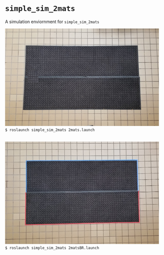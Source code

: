 # `simple_sim_2mats`

A simulation enviornment for `simple_sim_2mats`

![Map Screenshot](docs/2mats.jpg)
`$ roslaunch simple_sim_2mats 2mats.launch`
<br>
<br>

![Map Screenshot](docs/2matsBR.jpg)
`$ roslaunch simple_sim_2mats 2matsBR.launch`
